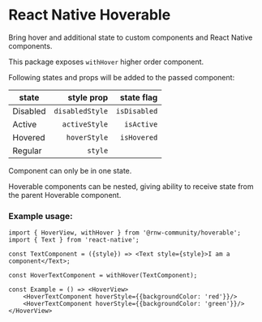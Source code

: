 # React Native Hoverable

Bring hover and additional state to custom components and React Native components.

This package exposes `withHover` higher order component.

Following states and props will be added to the passed component:

| state     | style prop        | state flag    |
|-----------|------------------:|--------------:|
| Disabled  | `disabledStyle`   | `isDisabled`  |
| Active    | `activeStyle`     | `isActive`    |
| Hovered   | `hoverStyle`      | `isHovered`   |
| Regular   | `style`           |               |

Component can only be in one state.

Hoverable components can be nested, giving ability to receive state from the parent Hoverable component.

### Example usage:
```tsx
import { HoverView, withHover } from '@rnw-community/hoverable';
import { Text } from 'react-native';

const TextComponent = ({style}) => <Text style={style}>I am a component</Text>;

const HoverTextComponent = withHover(TextComponent);

const Example = () => <HoverView>
    <HoverTextComponent hoverStyle={{backgroundColor: 'red'}}/>
    <HoverTextComponent hoverStyle={{backgroundColor: 'green'}}/>
</HoverView>
```


